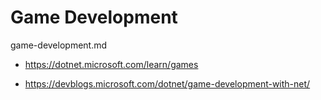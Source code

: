 # Game Development

game-development.md

*   https://dotnet.microsoft.com/learn/games

*   https://devblogs.microsoft.com/dotnet/game-development-with-net/






